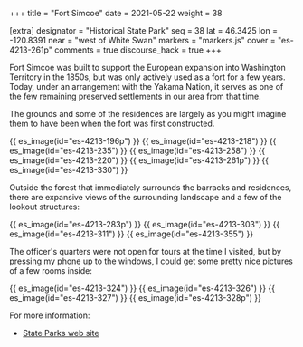 +++
title = "Fort Simcoe"
date = 2021-05-22
weight = 38
                                                    
[extra]
designator = "Historical State Park"
seq = 38
lat = 46.3425
lon = -120.8391
near = "west of White Swan"
markers = "markers.js"
cover = "es-4213-261p"
comments = true
discourse_hack = true
+++

Fort Simcoe was built to support the European expansion into Washington Territory in the 1850s, but was only actively used as a fort for a few years. Today, under an arrangement with the Yakama Nation, it serves as one of the few remaining preserved settlements in our area from that time.

<!-- more -->

The grounds and some of the residences are largely as you might imagine them to have been when the fort was first constructed.

{{ es_image(id="es-4213-196p") }}
{{ es_image(id="es-4213-218") }}
{{ es_image(id="es-4213-235") }}
{{ es_image(id="es-4213-258") }}
{{ es_image(id="es-4213-220") }}
{{ es_image(id="es-4213-261p") }}
{{ es_image(id="es-4213-330") }}

Outside the forest that immediately surrounds the barracks and residences, there are expansive views of the surrounding landscape and a few of the lookout structures:

{{ es_image(id="es-4213-283p") }}
{{ es_image(id="es-4213-303") }}
{{ es_image(id="es-4213-311") }}
{{ es_image(id="es-4213-355") }}

The officer's quarters were not open for tours at the time I visited, but by pressing my phone up to the windows, I could get some pretty nice pictures of a few rooms inside:

{{ es_image(id="es-4213-324") }}
{{ es_image(id="es-4213-326") }}
{{ es_image(id="es-4213-327") }}
{{ es_image(id="es-4213-328p") }}

For more information:

* [State Parks web site](https://parks.state.wa.us/509/Fort-Simcoe)
